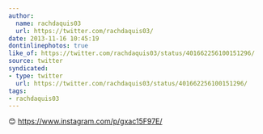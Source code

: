 ```yaml
---
author:
  name: rachdaquis03
  url: https://twitter.com/rachdaquis03/
date: 2013-11-16 10:45:19
dontinlinephotos: true
like_of: https://twitter.com/rachdaquis03/status/401662256100151296/
source: twitter
syndicated:
- type: twitter
  url: https://twitter.com/rachdaquis03/status/401662256100151296/
tags:
- rachdaquis03
---
```


😊 https://www.instagram.com/p/gxac15F97E/
